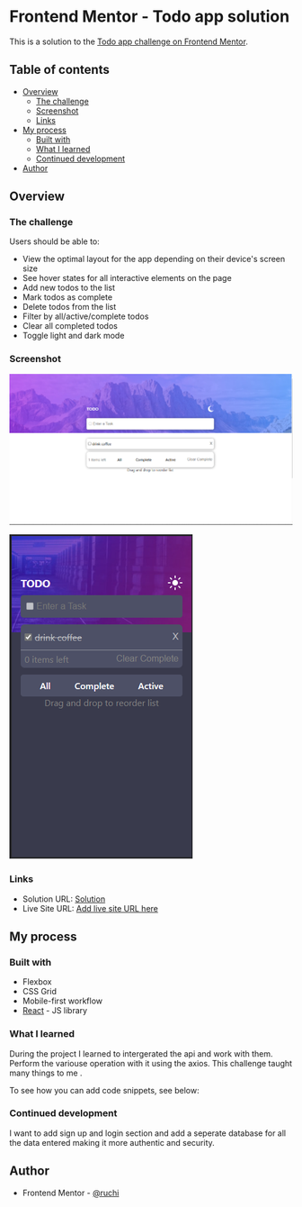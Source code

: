 # Frontend Mentor - Todo app solution

This is a solution to the [Todo app challenge on Frontend Mentor](https://www.frontendmentor.io/challenges/todo-app-Su1_KokOW).

## Table of contents

- [Overview](#overview)
  - [The challenge](#the-challenge)
  - [Screenshot](#screenshot)
  - [Links](#links)
- [My process](#my-process)
  - [Built with](#built-with)
  - [What I learned](#what-i-learned)
  - [Continued development](#continued-development)
- [Author](#author)

## Overview

### The challenge

Users should be able to:

- View the optimal layout for the app depending on their device's screen size
- See hover states for all interactive elements on the page
- Add new todos to the list
- Mark todos as complete
- Delete todos from the list
- Filter by all/active/complete todos
- Clear all completed todos
- Toggle light and dark mode

### Screenshot

![Alt text](<src/Screenshot (533).png>)

![Alt text](<src/Screenshot (534).png>)

### Links

- Solution URL: [Solution](https://github.com/deoruchi/todoapp.git)
- Live Site URL: [Add live site URL here](https://your-live-site-url.com)

## My process

### Built with

- Flexbox
- CSS Grid
- Mobile-first workflow
- [React](https://reactjs.org/) - JS library

### What I learned

During the project I learned to intergerated the api and work with them. Perform the variouse operation with it using the axios. This challenge taught many things to me .

To see how you can add code snippets, see below:

### Continued development

I want to add sign up and login section and add a seperate database for all the data entered making it more authentic and security.

## Author

- Frontend Mentor - [@ruchi](https://www.frontendmentor.io/profile/kurokurotho)
